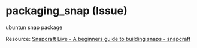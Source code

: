 # packaging_snap (Issue)

ubuntun snap package

Resource: [Snapcraft Live - A beginners guide to building snaps - snapcraft](https://www.youtube.com/watch?v=BEp_l2oUcD8)
